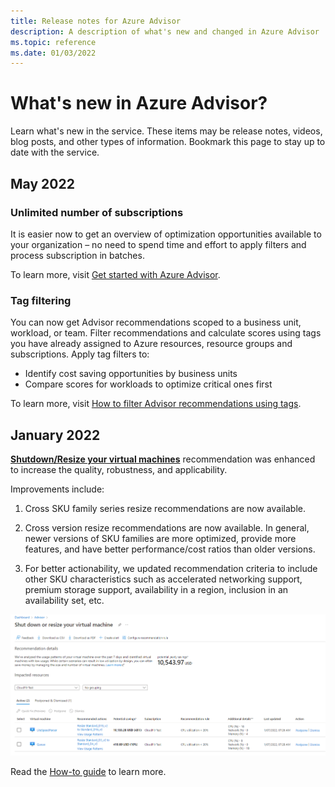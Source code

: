 ```yaml
---
title: Release notes for Azure Advisor
description: A description of what's new and changed in Azure Advisor
ms.topic: reference
ms.date: 01/03/2022
---
```

# What's new in Azure Advisor?

Learn what's new in the service. These items may be release notes, videos, blog posts, and other types of information. Bookmark this page to stay up to date with the service.

## May 2022

### Unlimited number of subscriptions
It is easier now to get an overview of optimization opportunities available to your organization – no need to spend time and effort to apply filters and process subscription in batches.

To learn more, visit [Get started with Azure Advisor](advisor-get-started.md).

### Tag filtering

You can now get Advisor recommendations scoped to a business unit, workload, or team. Filter recommendations and calculate scores using tags you have already assigned to Azure resources, resource groups and subscriptions. Apply tag filters to:

- Identify cost saving opportunities by business units
- Compare scores for workloads to optimize critical ones first

To learn more, visit [How to filter Advisor recommendations using tags](advisor-tag-filtering.md).

## January 2022

[**Shutdown/Resize your virtual machines**](advisor-cost-recommendations.md#optimize-virtual-machine-spend-by-resizing-or-shutting-down-underutilized-instances) recommendation was enhanced to increase the quality, robustness, and applicability.

Improvements include:  

1. Cross SKU family series resize recommendations are now available.  

1. Cross version resize recommendations are now available. In general, newer versions of SKU families are more optimized, provide more features, and have better performance/cost ratios than older versions. 

3. For better actionability, we updated recommendation criteria to include other SKU characteristics such as accelerated networking support, premium storage support, availability in a region, inclusion in an availability set, etc. 

![vm-right-sizing-recommendation](media/advisor-overview/advisor-vm-right-sizing.png)

Read the [How-to guide](advisor-cost-recommendations.md#optimize-virtual-machine-spend-by-resizing-or-shutting-down-underutilized-instances) to learn more.
